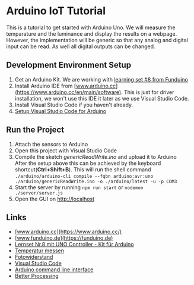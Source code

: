 # Arduino IoT Tutorial
This is a tutorial to get started with Arduino Uno. We will measure the temparature and the luminance and display the results on a webpage. However, the implementation will be generic so that any analog and digital input can be read. As well all digital outputs can be changed.

## Development Environment Setup
1. Get an Arduino Kit. We are working with [learning set #8 from Funduino](https://www.funduinoshop.com/epages/78096195.sf/de_DE/?ObjectPath=/Shops/78096195/Products/01-U8)
1. Install Arduino IDE from [www.arduino.cc](https://www.arduino.cc/en/main/software).
    This is just for driver installation, we won't use this IDE it later as we use Visual Studio Code.
2. Install Visual Studio Code if you haven't already.
3. [Setup Visual Studio Code for Arduino](./arduino/README.md)

## Run the Project
1. Attach the sensors to Arduino
2. Open this project with Visual Studio Code
2. Compile the sketch *genericReadWrite.ino* and upload it to Arduino <br>
  After the setup above this can be achieved by the keyboard shortcut(**Ctrl+Shift+B**). This will run the shell command ```./arduino/arduino-cli compile --fqbn arduino:avr:uno ./arduino/genericReadWrite.ino -o ./arduino/latest -u -p COM3```
3. Start the server by running ```npm run start``` or ```nodemon ./server/server.js```
4. Open the GUI on [http://localhost](http://localhost)

## Links
* [www.arduino.cc](https://www.arduino.cc/)
* [www.funduino.de](https://funduino.de)
* [Lernset Nr.8 mit UNO Controller - Kit für Arduino](https://www.funduinoshop.com/epages/78096195.sf/de_DE/?ObjectPath=/Shops/78096195/Products/01-U8)
* [Temperatur messen](https://funduino.de/nr-9-temperatur-messen)
* [Fotowiderstand](https://funduino.de/nr-6-fotowiderstand)
* [Visual Studio Code](https://code.visualstudio.com/)
* [Arduino command line interface](https://github.com/arduino/arduino-cli)
* [Better Processing](https://vimeo.com/showcase/2801639/video/97524853)



